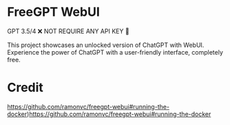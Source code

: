 # FreeGPT WebUI
GPT 3.5/4
❌ NOT REQUIRE ANY API KEY 🔑

This project showcases an unlocked version of ChatGPT with WebUI.
Experience the power of ChatGPT with a user-friendly interface, completely free.

# Credit
https://github.com/ramonvc/freegpt-webui#running-the-docker)https://github.com/ramonvc/freegpt-webui#running-the-docker
